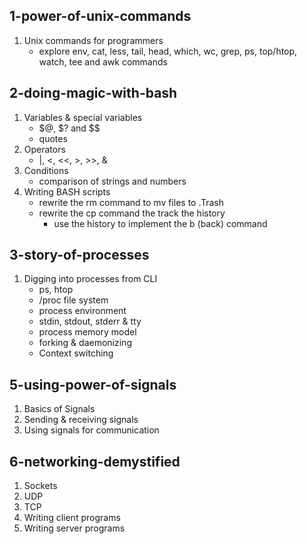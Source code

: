## 1-power-of-unix-commands
1. Unix commands for programmers
   - explore env, cat, less, tail, head, which, wc, grep, ps,
   top/htop, watch, tee and awk commands


## 2-doing-magic-with-bash
1. Variables & special variables
   - $@, $? and $$
   - quotes
2. Operators
   - |, <, <<, >, >>, &
3. Conditions
   - comparison of strings and numbers
4. Writing BASH scripts 
   - rewrite the rm command to mv files to .Trash
   - rewrite the cp command the track the history
     - use the history to implement the b (back) command


## 3-story-of-processes
1. Digging into processes from CLI
   - ps, htop
   - /proc file system
   - process environment
   - stdin, stdout, stderr & tty
   - process memory model
   - forking & daemonizing
   - Context switching


## 5-using-power-of-signals
1. Basics of Signals
2. Sending & receiving signals
3. Using signals for communication


## 6-networking-demystified
1. Sockets 
2. UDP
3. TCP
4. Writing client programs
5. Writing server programs
